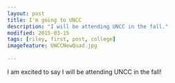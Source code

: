 ```yaml
---
layout: post
title: I'm going to UNCC
description: "I will be attending UNCC in the fall."
modified: 2015-03-15
tags: [riley, first, post, college]
imagefeature: UNCCNewQuad.jpg
 
---
```


I am excited to say I will be attending UNCC in the fall!

